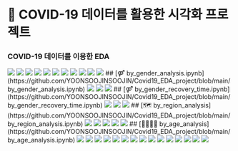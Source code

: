 # 🧐 COVID-19 데이터를 활용한 시각화 프로젝트
### COVID-19 데이터를 이용한 EDA
<img src = "https://user-images.githubusercontent.com/18055781/120914414-3091da80-c6d9-11eb-956c-31db1f7847d4.jpeg">
<img src = "https://user-images.githubusercontent.com/18055781/120914416-338ccb00-c6d9-11eb-9bc9-fd0a6f9e8750.jpeg">
<img src = "https://user-images.githubusercontent.com/18055781/120914417-34bdf800-c6d9-11eb-882d-96287b117ce7.jpeg">
<img src = "https://user-images.githubusercontent.com/18055781/120914418-34bdf800-c6d9-11eb-8828-66330ab2e53c.jpeg">
<img src = "https://user-images.githubusercontent.com/18055781/120914419-35568e80-c6d9-11eb-8634-51dd6b5353d6.jpeg">
<img src = "https://user-images.githubusercontent.com/18055781/120914421-3687bb80-c6d9-11eb-9fdb-aeb43e3dc37e.jpeg">
<img src = "https://user-images.githubusercontent.com/18055781/120914422-3687bb80-c6d9-11eb-95a6-e18153c99348.jpeg">
<img src = "https://user-images.githubusercontent.com/18055781/120914423-37205200-c6d9-11eb-9418-8ed2b0a79db2.jpeg">
<img src = "https://user-images.githubusercontent.com/18055781/120914424-37b8e880-c6d9-11eb-9e0f-7d40652c5931.jpeg">
<img src = "https://user-images.githubusercontent.com/18055781/120914425-38517f00-c6d9-11eb-831c-028fa157fe74.jpeg">
<img src = "https://user-images.githubusercontent.com/18055781/120914426-38517f00-c6d9-11eb-9c7c-e51510c4198b.jpeg">
## [⚤ by_gender_analysis.ipynb](https://github.com/YOONSOOJINSOOJIN/Covid19_EDA_project/blob/main/by_gender_analysis.ipynb)
<img src = "https://user-images.githubusercontent.com/18055781/120914427-38ea1580-c6d9-11eb-90db-84a03695366a.jpeg">
<img src = "https://user-images.githubusercontent.com/18055781/120914429-38ea1580-c6d9-11eb-94f7-582fd59caedd.jpeg">
<img src = "https://user-images.githubusercontent.com/18055781/120914430-3982ac00-c6d9-11eb-9d5d-d6aa4c074bf9.jpeg">
## [⚤ by_gender_recovery_time.ipynb](https://github.com/YOONSOOJINSOOJIN/Covid19_EDA_project/blob/main/by_gender_recovery_time.ipynb)
<img src = "https://user-images.githubusercontent.com/18055781/120914431-3a1b4280-c6d9-11eb-8b5c-b9bae2df700b.jpeg">
<img src = "https://user-images.githubusercontent.com/18055781/120914432-3a1b4280-c6d9-11eb-9ab1-0e9f567a5c6f.jpeg">
<img src = "https://user-images.githubusercontent.com/18055781/120914433-3ab3d900-c6d9-11eb-9c43-4eb0cb761b08.jpeg">
## [🗺 by_region_analysis](https://github.com/YOONSOOJINSOOJIN/Covid19_EDA_project/blob/main/by_region_analysis.ipynb)
<img src = "https://user-images.githubusercontent.com/18055781/120914434-3b4c6f80-c6d9-11eb-8347-99ea0c2058b2.jpeg">
<img src = "https://user-images.githubusercontent.com/18055781/120914435-3b4c6f80-c6d9-11eb-95c1-a8e0409d1e49.jpeg">
<img src = "https://user-images.githubusercontent.com/18055781/120914436-3be50600-c6d9-11eb-9d97-0abdcc05339d.jpeg">
<img src = "https://user-images.githubusercontent.com/18055781/120914437-3be50600-c6d9-11eb-867e-279b722522d4.jpeg">
<img src = "https://user-images.githubusercontent.com/18055781/120914438-3c7d9c80-c6d9-11eb-9e5e-000c9f2d42bb.jpeg">
## [👨‍👩‍👧‍👦 by_age_analysis](https://github.com/YOONSOOJINSOOJIN/Covid19_EDA_project/blob/main/by_age_analysis.ipynb)
<img src = "https://user-images.githubusercontent.com/18055781/120914439-3d163300-c6d9-11eb-8faf-e3aa11e52af9.jpeg">
<img src = "https://user-images.githubusercontent.com/18055781/120914440-3d163300-c6d9-11eb-9146-59ff164c341a.jpeg">
<img src = "https://user-images.githubusercontent.com/18055781/120914441-3daec980-c6d9-11eb-9ddd-d6d356f8c6c5.jpeg">
<img src = "https://user-images.githubusercontent.com/18055781/120914442-3daec980-c6d9-11eb-87c0-d38beea80605.jpeg">
<img src = "https://user-images.githubusercontent.com/18055781/120914443-3e476000-c6d9-11eb-87e1-1c8ce1789163.jpeg">
<img src = "https://user-images.githubusercontent.com/18055781/120914444-3e476000-c6d9-11eb-9b74-b45fb28d0045.jpeg">
<img src = "https://user-images.githubusercontent.com/18055781/120914445-3edff680-c6d9-11eb-9c38-af13be3b2323.jpeg">
<img src = "https://user-images.githubusercontent.com/18055781/120914446-3f788d00-c6d9-11eb-9bd6-2cf8029b5d0d.jpeg">
<img src = "https://user-images.githubusercontent.com/18055781/120914447-3f788d00-c6d9-11eb-88ba-51af0738bd8b.jpeg">
<img src = "https://user-images.githubusercontent.com/18055781/120914448-40112380-c6d9-11eb-9e99-803afeaf69e6.jpeg">
<img src = "https://user-images.githubusercontent.com/18055781/120914449-40112380-c6d9-11eb-8b35-90530565a650.jpeg">
<img src = "https://user-images.githubusercontent.com/18055781/120914450-40a9ba00-c6d9-11eb-8212-4f8ecedf3ded.jpeg">
<img src = "https://user-images.githubusercontent.com/18055781/120914451-41425080-c6d9-11eb-9fd6-eca63bc2629b.jpeg">
<img src = "https://user-images.githubusercontent.com/18055781/120914452-41425080-c6d9-11eb-9fa8-c0c30bbf442c.jpeg">
<img src = "https://user-images.githubusercontent.com/18055781/120914453-41dae700-c6d9-11eb-8652-e8c4a7b24bcd.jpeg">

